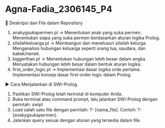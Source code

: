 # Agna-Fadia_2306145_P4

📁 Deskripsi dan File dalam Repository
1. anakygsukapermen.pl → Menentukan anak yang suka permen.
                         Menentukan siapa yang suka permen berdasarkan aturan logika Prolog.
3. silsilahkeluarga.pl → Membangun dan menelusuri silsilah kelurga.
                         Menganalisis hubungan keluarga seperti orang tua, saudara, dan kakek/nenek.
4. biggerthan.pl →  Menentukan hubungan lebih besar dalam angka.
                    Menyatakan hubungan lebih besar dalam bentuk aturan logika.
6. first_order_logic.pl → Implementasi dasar logika orde pertama.
                          Implementasi konsep dasar first-order logic dalam Prolog.

▶️ Cara Menjalankan di SWI-Prolog
1. Pastikan SWI-Prolog telah terinstal di komputer Anda.
2. Buka terminal atau command prompt, lalu jalankan SWI-Prolog dengan perintah:
swipl
3. Load salah satu file dengan perintah:
?- [nama_file].
Contoh:
?- [anakygsukapermen].
4. Jalankan query sesuai dengan aturan yang tersedia dalam file.
